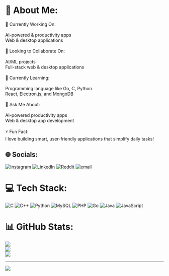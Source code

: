 # 💫 About Me:
🔭 Currently Working On:<br><br>AI-powered & productivity apps<br>Web & desktop applications<br><br>👯 Looking to Collaborate On:<br><br>AI/ML projects<br>Full-stack web & desktop applications<br><br>🌱 Currently Learning:<br><br>Programming language like Go, C, Python<br>React, Electron.js, and MongoDB<br><br>💬 Ask Me About:<br><br>AI-powered productivity apps<br>Web & desktop app development<br><br>⚡ Fun Fact:<br>I love building smart, user-friendly applications that simplify daily tasks!


## 🌐 Socials:
[![Instagram](https://img.shields.io/badge/Instagram-%23E4405F.svg?logo=Instagram&logoColor=white)](https://instagram.com/itzz__chinmoy) [![LinkedIn](https://img.shields.io/badge/LinkedIn-%230077B5.svg?logo=linkedin&logoColor=white)](https://linkedin.com/in/chinmoy-saikia-09b080121) [![Reddit](https://img.shields.io/badge/Reddit-%23FF4500.svg?logo=Reddit&logoColor=white)](https://reddit.com/user/SneaX2Ace) [![email](https://img.shields.io/badge/Email-D14836?logo=gmail&logoColor=white)](mailto:chinmoysaikia61@gmail.com) 

# 💻 Tech Stack:
![C](https://img.shields.io/badge/c-%2300599C.svg?style=for-the-badge&logo=c&logoColor=white) ![C++](https://img.shields.io/badge/c++-%2300599C.svg?style=for-the-badge&logo=c%2B%2B&logoColor=white) ![Python](https://img.shields.io/badge/python-3670A0?style=for-the-badge&logo=python&logoColor=ffdd54) ![MySQL](https://img.shields.io/badge/mysql-4479A1.svg?style=for-the-badge&logo=mysql&logoColor=white) ![PHP](https://img.shields.io/badge/php-%23777BB4.svg?style=for-the-badge&logo=php&logoColor=white) ![Go](https://img.shields.io/badge/go-%2300ADD8.svg?style=for-the-badge&logo=go&logoColor=white) ![Java](https://img.shields.io/badge/java-%23ED8B00.svg?style=for-the-badge&logo=openjdk&logoColor=white) ![JavaScript](https://img.shields.io/badge/javascript-%23323330.svg?style=for-the-badge&logo=javascript&logoColor=%23F7DF1E)
# 📊 GitHub Stats:
![](https://github-readme-stats.vercel.app/api?username=AlwaysRead&theme=dark&hide_border=false&include_all_commits=true&count_private=true)<br/>
![](https://github-readme-streak-stats.herokuapp.com/?user=AlwaysRead&theme=dark&hide_border=false)<br/>
![](https://github-readme-stats.vercel.app/api/top-langs/?username=AlwaysRead&theme=dark&hide_border=false&include_all_commits=true&count_private=true&layout=compact)

---
[![](https://visitcount.itsvg.in/api?id=AlwaysRead&icon=0&color=0)](https://visitcount.itsvg.in)

<!-- Proudly created with GPRM ( https://gprm.itsvg.in ) -->
